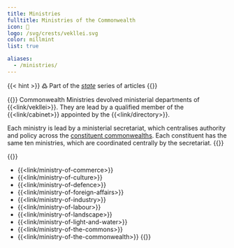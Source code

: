 ```yaml
---
title: Ministries
fulltitle: Ministries of the Commonwealth
icon: 🌸
logo: /svg/crests/vekllei.svg
color: millmint
list: true

aliases:
  - /ministries/
---
```

{{< hint >}}
߷ Part of the *[state](/state/)* series of articles
{{</hint>}}

{{<hint panel>}}
Commonwealth Ministries devolved ministerial departments of {{<link/vekllei>}}. They are lead by a qualified member of the {{<link/cabinet>}} appointed by the {{<link/directory>}}.

Each ministry is lead by a ministerial secretariat, which centralises authority and policy across the [constituent commonwealths](/constituents/). Each constituent has the same ten ministries, which are coordinated centrally by the secretariat.
{{</hint>}}

{{<hint>}}
* {{<link/ministry-of-commerce>}}
* {{<link/ministry-of-culture>}}
* {{<link/ministry-of-defence>}}
* {{<link/ministry-of-foreign-affairs>}}
* {{<link/ministry-of-industry>}}
* {{<link/ministry-of-labour>}}
* {{<link/ministry-of-landscape>}}
* {{<link/ministry-of-light-and-water>}}
* {{<link/ministry-of-the-commons>}}
* {{<link/ministry-of-the-commonwealth>}}
{{</hint>}}